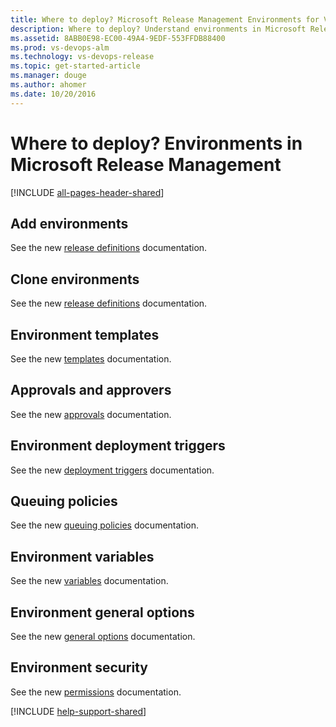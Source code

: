 ```yaml
---
title: Where to deploy? Microsoft Release Management Environments for Visual Studio Team Services and Team Foundation Server
description: Where to deploy? Understand environments in Microsoft Release Management for Visual Studio Team Services (VSTS) and Team Foundation Server (TFS)
ms.assetid: 8ABB0E98-EC00-49A4-9EDF-553FFDB88400
ms.prod: vs-devops-alm
ms.technology: vs-devops-release
ms.topic: get-started-article
ms.manager: douge
ms.author: ahomer
ms.date: 10/20/2016
---
```


# Where to deploy? Environments in Microsoft Release Management

[!INCLUDE [all-pages-header-shared](../_shared/all-pages-header-shared.md)]

<a name="addenvironment"></a>
## Add environments

See the new [release definitions](../../build/actions/work-with-release-definitions.md#add-more-environments) documentation.

<a name="cloneenvironment"></a>
## Clone environments

See the new [release definitions](../../build/actions/work-with-release-definitions.md#clone-environment) documentation.

<a name="templates"></a>
## Environment templates

See the new [templates](../../build/concepts/definitions/release/env-templates.md) documentation.

<a name="approvers"></a>
## Approvals and approvers

See the new [approvals](../../build/concepts/definitions/release/environments.md#approvals) documentation.

<a name="deploymenttriggers"></a>
## Environment deployment triggers

See the new [deployment triggers](../..//build/concepts/definitions/release/triggers.md#env-triggers) documentation.

<a name="queuingpolicies"></a>
## Queuing policies

See the new [queuing policies](../../build/concepts/definitions/release/environments.md#queuing-policies) documentation.

<a name="variables"></a>
## Environment variables

See the new [variables](../../build/concepts/definitions/release/variables.md) documentation.

<a name="options"></a>
## Environment general options

See the new [general options](../../build/concepts/definitions/release/environments.md#options) documentation.

<a name="enviromentsecurity"></a>
## Environment security

See the new [permissions](../../build/concepts/policies/permissions.md#release-permissions) documentation.

[!INCLUDE [help-support-shared](../_shared/help-support-shared.md)]
